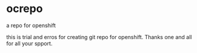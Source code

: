 # ocrepo
a repo for openshift 

this is trial and erros for creating git repo for openshift.
Thanks one and all for all your spport.

